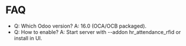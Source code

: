 # FAQ

- Q: Which Odoo version? A: 16.0 (OCA/OCB packaged).
- Q: How to enable? A: Start server with --addon hr_attendance_rfid or install in UI.
